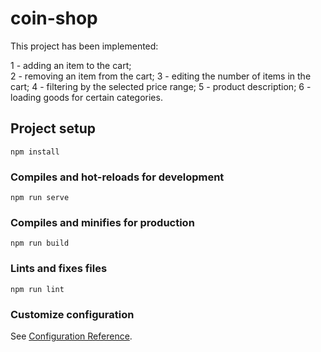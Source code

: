 # coin-shop

This project has been implemented:

1 - adding an item to the cart; </br>
2 - removing an item from the cart;
3 - editing the number of items in the cart;
4 - filtering by the selected price range;
5 - product description;
6 - loading goods for certain categories.

## Project setup
```
npm install
```

### Compiles and hot-reloads for development
```
npm run serve
```

### Compiles and minifies for production
```
npm run build
```

### Lints and fixes files
```
npm run lint
```

### Customize configuration
See [Configuration Reference](https://cli.vuejs.org/config/).
